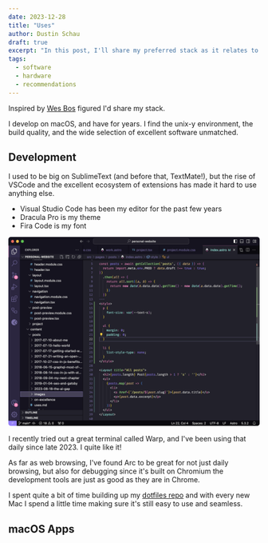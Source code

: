 ```yaml
---
date: 2023-12-28
title: "Uses"
author: Dustin Schau
draft: true
excerpt: "In this post, I'll share my preferred stack as it relates to development. Software, hardware, and everything in between."
tags:
  - software
  - hardware
  - recommendations
---
```


Inspired by [Wes Bos](https://wesbos.com/uses) figured I'd share my stack.

I develop on macOS, and have for years. I find the unix-y environment, the build quality, and the wide selection of excellent software unmatched.

## Development

I used to be big on SublimeText (and before that, TextMate!), but the rise of VSCode and the excellent ecosystem of extensions has made it hard to use anything else.

- Visual Studio Code has been my editor for the past few years
- Dracula Pro is my theme
- Fira Code is my font

![VSCode](./images/vscode.png)

I recently tried out a great terminal called Warp, and I've been using that daily since late 2023. I quite like it!

As far as web browsing, I've found Arc to be great for not just daily browsing, but also for debugging since it's built on Chromium the development tools are just as good as they are in Chrome.

I spent quite a bit of time building up my [dotfiles repo](https://github.com/dschau/dotfiles) and with every new Mac I spend a little time making sure it's still easy to use and seamless.

## macOS Apps

